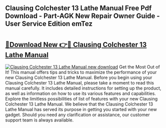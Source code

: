 ## Clausing Colchester 13 Lathe Manual Free Pdf Download - Part-AGK New Repair Owner Guide - User Service Edition emTez

# <h2><a href="http://bc3733.oget.top/?id=Clausing+Colchester+13+Lathe+Manual">🔗Download New 👉🔴 Clausing Colchester 13 Lathe Manual</a></h2>

[![Clausing Colchester 13 Lathe Manual new download](https://i.imgur.com/5g1atiW.png)](http://bc3733.oget.top/?id=Clausing+Colchester+13+Lathe+Manual)
Get the Most Out of It! This manual offers tips and tricks to maximize the performance of your new Clausing Colchester 13 Lathe Manual. Before you begin using your Clausing Colchester 13 Lathe Manual, please take a moment to read this manual carefully. It includes detailed instructions for setting up the product, as well as information on how to use its various features and capabilities. Explore the limitless possibilities of list of features with your new Clausing Colchester 13 Lathe Manual. We believe that the Clausing Colchester 13 Lathe Manual has served its purpose in getting you started with your new gadget. Should you need any clarification or assistance, our customer support team is always available.
